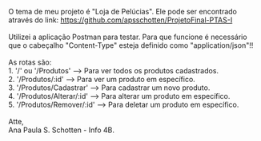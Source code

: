   O tema de meu projeto é "Loja de Pelúcias". Ele pode ser encontrado através do link: https://github.com/apsschotten/ProjetoFinal-PTAS-I</br>
</br>
  Utilizei a aplicação Postman para testar. Para que funcione é necessário que o cabeçalho "Content-Type" esteja definido como "application/json"!!</br>
</br>
  As rotas são: </br>
      1. '/' ou '/Produtos' --> Para ver todos os produtos cadastrados.</br>
      2. '/Produtos/:id' --> Para ver um produto em específico.</br>
      3. '/Produtos/Cadastrar' --> Para cadastrar um novo produto.</br>
      4. '/Produtos/Alterar/:id' --> Para alterar um produto em específico.</br>
      5. '/Produtos/Remover/:id' --> Para deletar um produto em específico.</br>
</br>
  Atte,</br>
  Ana Paula S. Schotten - Info 4B.</br>
